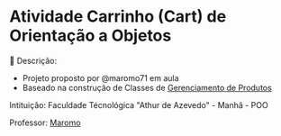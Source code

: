 # Atividade Carrinho (Cart) de Orientação a Objetos

:speech_balloon: Descrição:
  - Projeto proposto por @maromo71 em aula
  - Baseado na construção de Classes de [Gerenciamento de Produtos](https://github.com/Avlye/fatec-poo-cart/blob/master/Gerenciamento%20de%20Produtos.PDF)
	

Intituição: Faculdade Técnológica "Athur de Azevedo" - Manhã - POO

Professor: [Maromo](@maromo71)
